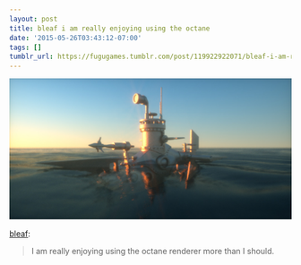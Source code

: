 ```yaml
---
layout: post
title: bleaf i am really enjoying using the octane
date: '2015-05-26T03:43:12-07:00'
tags: []
tumblr_url: https://fugugames.tumblr.com/post/119922922071/bleaf-i-am-really-enjoying-using-the-octane
---
```

 ![](/tumblr_files/tumblr_noy56rOFU71qzylcho1_1280.png)  

[bleaf](http://bleaf.tumblr.com/post/119922703484/i-am-really-enjoying-using-the-octane-renderer):

> I am really enjoying using the octane renderer more than I should.

